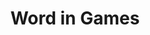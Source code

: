 ---
layout: category
category: word
title: Word in Games
description: Put your vocabulary to the test with our collection of word games, featuring everything from crossword puzzles to word searches.
permalink: /word/
---